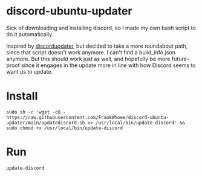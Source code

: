 # discord-ubuntu-updater
Sick of downloading and installing discord, so I made my own bash script to do it automatically.

Inspired by [discordupdater](https://github.com/Abundita/discordupdater), but decided to take a more roundabout path, since that script doesn't work anymore. I can't find a build_info.json anymore. But this should work just as well, and hopefully be more future-proof since it engages in the update more in line with how Discord seems to want us to update.

# Install
`sudo sh -c 'wget -cO - https://raw.githubusercontent.com/FrankWhoee/discord-ubuntu-updater/main/updatediscord.sh >> /usr/local/bin/update-discord' && sudo chmod +x /usr/local/bin/update-discord`


# Run
`update-discord`
